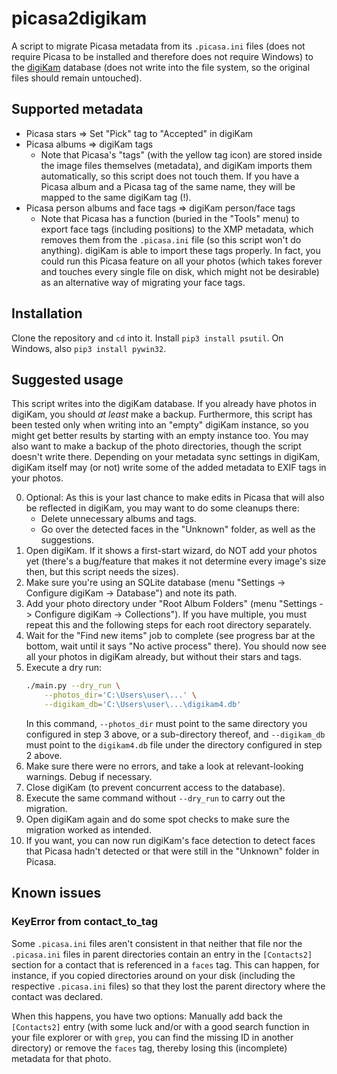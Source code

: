 # picasa2digikam

A script to migrate Picasa metadata from its `.picasa.ini` files (does not require Picasa to be installed and therefore
does not require Windows) to the [digiKam](https://www.digikam.org/) database (does not write into the file system, so
the original files should remain untouched).

## Supported metadata

* Picasa stars => Set "Pick" tag to "Accepted" in digiKam
* Picasa albums => digiKam tags
    - Note that Picasa's "tags" (with the yellow tag icon) are stored inside the image files themselves (metadata), and
      digiKam imports them automatically, so this script does not touch them. If you have a Picasa album and a Picasa
      tag of the same name, they will be mapped to the same digiKam tag (!).
* Picasa person albums and face tags => digiKam person/face tags
    - Note that Picasa has a function (buried in the "Tools" menu) to export face tags (including positions) to the XMP
      metadata, which removes them from the `.picasa.ini` file (so this script won't do anything). digiKam is able to
      import these tags properly. In fact, you could run this Picasa feature on all your photos (which takes forever and
      touches every single file on disk, which might not be desirable) as an alternative way of migrating your face
      tags.

## Installation

Clone the repository and `cd` into it. Install `pip3 install psutil`. On Windows, also `pip3 install pywin32`.

## Suggested usage

This script writes into the digiKam database. If you already have photos in digiKam, you should *at least* make a
backup. Furthermore, this script has been tested only when writing into an "empty" digiKam instance, so you might get
better results by starting with an empty instance too. You may also want to make a backup of the photo directories,
though the script doesn't write there. Depending on your metadata sync settings in digiKam, digiKam itself may (or not)
write some of the added metadata to EXIF tags in your photos.

0. Optional: As this is your last chance to make edits in Picasa that will also be reflected in digiKam, you may want to
   do some cleanups there:
    * Delete unnecessary albums and tags.
    * Go over the detected faces in the "Unknown" folder, as well as the suggestions.
1. Open digiKam. If it shows a first-start wizard, do NOT add your photos yet (there's a bug/feature that makes it not
   determine every image's size then, but this script needs the sizes).
2. Make sure you're using an SQLite database (menu "Settings -> Configure digiKam -> Database") and note its path.
3. Add your photo directory under "Root Album Folders" (menu "Settings -> Configure digiKam -> Collections"). If you
   have multiple, you must repeat this and the following steps for each root directory separately.
4. Wait for the "Find new items" job to complete (see progress bar at the bottom, wait until it says "No active process"
   there). You should now see all your photos in digiKam already, but without their stars and tags.
5. Execute a dry run:
   ```bash
   ./main.py --dry_run \
       --photos_dir='C:\Users\user\...' \
       --digikam_db='C:\Users\user\...\digikam4.db'
   ```
   In this command, `--photos_dir` must point to the same directory you configured in step 3 above, or a sub-directory
   thereof, and `--digikam_db` must point to the `digikam4.db` file under the directory configured in step 2 above.
6. Make sure there were no errors, and take a look at relevant-looking warnings. Debug if necessary.
7. Close digiKam (to prevent concurrent access to the database).
8. Execute the same command without `--dry_run` to carry out the migration.
9. Open digiKam again and do some spot checks to make sure the migration worked as intended.
10. If you want, you can now run digiKam's face detection to detect faces that Picasa hadn't detected or that were still
    in the "Unknown" folder in Picasa.

## Known issues

### KeyError from contact_to_tag

Some `.picasa.ini` files aren't consistent in that neither that file nor the `.picasa.ini` files in parent directories
contain an entry in the `[Contacts2]` section for a contact that is referenced in a `faces` tag. This can happen, for
instance, if you copied directories around on your disk (including the respective `.picasa.ini` files) so that they lost
the parent directory where the contact was declared.

When this happens, you have two options: Manually add back the `[Contacts2]` entry (with some luck and/or with a good
search function in your file explorer or with `grep`, you can find the missing ID in another directory) or remove the
`faces` tag, thereby losing this (incomplete) metadata for that photo.
